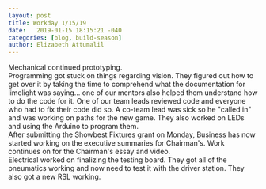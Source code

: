 ```yaml
---
layout: post
title: Workday 1/15/19
date:   2019-01-15 18:15:21 -040
categories: [blog, build-season]
author: Elizabeth Attumalil
---
```

Mechanical continued prototyping.  
Programming got stuck on things regarding vision. They figured out how to get over it by taking the time to comprehend what the documentation for limelight was saying... one of our mentors also helped them understand how to do the code for it. One of our team leads reviewed code and everyone who had to fix their code did so. A co-team lead was sick so he "called in" and was working on paths for the new game. They also worked on LEDs and using the Arduino to program them.  
After submitting the Showbest Fixtures grant on Monday, Business has now started working on the executive summaries for Chairman's. Work continues on for the Chairman's essay and video.  
Electrical worked on finalizing the testing board. They got all of the pneumatics working and now need to test it with the driver station. They also got a new RSL working.
